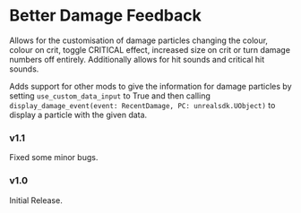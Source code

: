 # Better Damage Feedback
Allows for the customisation of damage particles changing the colour, colour on crit, toggle CRITICAL effect, increased size on crit or turn damage numbers off entirely. Additionally allows for hit sounds and critical hit sounds.

Adds support for other mods to give the information for damage particles by setting `use_custom_data_input` to True and then calling `display_damage_event(event: RecentDamage, PC: unrealsdk.UObject)` to display a particle with the given data.

### v1.1
Fixed some minor bugs.

### v1.0
Initial Release.
